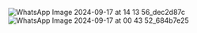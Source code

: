 ![WhatsApp Image 2024-09-17 at 14 13 56_dec2d87c](https://github.com/user-attachments/assets/78e849a6-62b0-48d4-93c0-a141807886f8)
![WhatsApp Image 2024-09-17 at 00 43 52_684b7e25](https://github.com/user-attachments/assets/6cab049b-d4b9-433e-a405-008f0192d97f)
